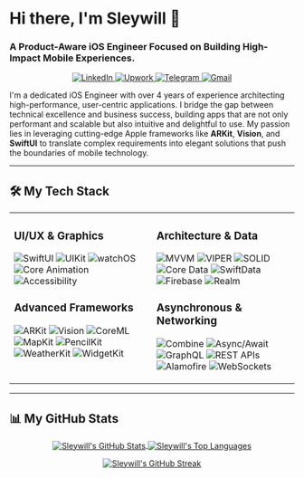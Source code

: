 # Hi there, I'm Sleywill 👋

### A Product-Aware iOS Engineer Focused on Building High-Impact Mobile Experiences.

<p align="center">
  <a href="YOUR_LINKEDIN_URL" target="_blank">
    <img src="https://img.shields.io/badge/LinkedIn-0077B5?style=for-the-badge&logo=linkedin&logoColor=white" alt="LinkedIn"/>
  </a>
  <a href="YOUR_UPWORK_URL" target="_blank">
    <img src="https://img.shields.io/badge/Upwork-6FDA44?style=for-the-badge&logo=upwork&logoColor=white" alt="Upwork"/>
  </a>
  <a href="https://t.me/Sleywil" target="_blank">
    <img src="https://img.shields.io/badge/Telegram-26A5E4?style=for-the-badge&logo=telegram&logoColor=white" alt="Telegram"/>
  </a>
  <a href="mailto:slwv.dev@gmail.com">
    <img src="https://img.shields.io/badge/Gmail-D14836?style=for-the-badge&logo=gmail&logoColor=white" alt="Gmail"/>
  </a>
</p>

I'm a dedicated iOS Engineer with over 4 years of experience architecting high-performance, user-centric applications. I bridge the gap between technical excellence and business success, building apps that are not only performant and scalable but also intuitive and delightful to use. My passion lies in leveraging cutting-edge Apple frameworks like **ARKit**, **Vision**, and **SwiftUI** to translate complex requirements into elegant solutions that push the boundaries of mobile technology.

---

## 🛠️ My Tech Stack

<table>
  <tr>
    <td valign="top" width="50%">
      <h3>UI/UX & Graphics</h3>
      <p>
        <img src="https://img.shields.io/badge/SwiftUI-000000?style=for-the-badge&logo=swift&logoColor=F05138" alt="SwiftUI"/>
        <img src="https://img.shields.io/badge/UIKit-525252?style=for-the-badge" alt="UIKit"/>
        <img src="https://img.shields.io/badge/watchOS-000000?style=for-the-badge&logo=apple&logoColor=white" alt="watchOS"/>
        <img src="https://img.shields.io/badge/Core_Animation-525252?style=for-the-badge" alt="Core Animation"/>
        <img src="https://img.shields.io/badge/Accessibility-000000?style=for-the-badge" alt="Accessibility"/>
      </p>
      <h3>Advanced Frameworks</h3>
      <p>
        <img src="https://img.shields.io/badge/ARKit-000000?style=for-the-badge&logo=apple&logoColor=white" alt="ARKit"/>
        <img src="https://img.shields.io/badge/Vision-525252?style=for-the-badge" alt="Vision"/>
        <img src="https://img.shields.io/badge/Core_ML-000000?style=for-the-badge" alt="CoreML"/>
        <img src="https://img.shields.io/badge/MapKit-525252?style=for-the-badge" alt="MapKit"/>
        <img src="https://img.shields.io/badge/PencilKit-000000?style=for-the-badge" alt="PencilKit"/>
        <img src="https://img.shields.io/badge/WeatherKit-525252?style=for-the-badge" alt="WeatherKit"/>
        <img src="https://img.shields.io/badge/WidgetKit-000000?style=for-the-badge" alt="WidgetKit"/>
      </p>
    </td>
    <td valign="top" width="50%">
      <h3>Architecture & Data</h3>
      <p>
        <img src="https://img.shields.io/badge/MVVM-525252?style=for-the-badge" alt="MVVM"/>
        <img src="https://img.shields.io/badge/VIPER-000000?style=for-the-badge" alt="VIPER"/>
        <img src="https://img.shields.io/badge/SOLID-525252?style=for-the-badge" alt="SOLID"/>
        <img src="https://img.shields.io/badge/Core_Data-000000?style=for-the-badge" alt="Core Data"/>
        <img src="https://img.shields.io/badge/SwiftData-525252?style=for-the-badge" alt="SwiftData"/>
        <img src="https://img.shields.io/badge/Firebase-FFCA28?style=for-the-badge&logo=firebase&logoColor=black" alt="Firebase"/>
        <img src="https://img.shields.io/badge/Realm-39477F?style=for-the-badge&logo=realm&logoColor=white" alt="Realm"/>
      </p>
      <h3>Asynchronous & Networking</h3>
      <p>
        <img src="https://img.shields.io/badge/Combine-000000?style=for-the-badge&logo=swift&logoColor=F05138" alt="Combine"/>
        <img src="https://img.shields.io/badge/Async_Await-525252?style=for-the-badge" alt="Async/Await"/>
        <img src="https://img.shields.io/badge/GraphQL-E10098?style=for-the-badge&logo=graphql&logoColor=white" alt="GraphQL"/>
        <img src="https://img.shields.io/badge/REST_APIs-000000?style=for-the-badge" alt="REST APIs"/>
        <img src="https://img.shields.io/badge/Alamofire-525252?style=for-the-badge" alt="Alamofire"/>
        <img src="https://img.shields.io/badge/WebSockets-000000?style=for-the-badge" alt="WebSockets"/>
      </p>
    </td>
  </tr>
</table>

---

## 📊 My GitHub Stats

<p align="center">
  <a href="https://github.com/anuraghazra/github-readme-stats">
    <img align="center" src="https://github-readme-stats.vercel.app/api?username=Sleywill&show_icons=true&theme=transparent&hide_border=true&include_all_commits=true&count_private=true" alt="Sleywill's GitHub Stats"/>
  </a>
  <a href="https://github.com/anuraghazra/github-readme-stats">
    <img align="center" src="https://github-readme-stats.vercel.app/api/top-langs/?username=Sleywill&layout=compact&theme=transparent&hide_border=true" alt="Sleywill's Top Languages"/>
  </a>
</p>

<p align="center">
  <a href="https://github.com/Sleywill">
    <img align="center" src="https://github-readme-streak-stats.herokuapp.com/?user=Sleywill&theme=dark&hide_border=true" alt="Sleywill's GitHub Streak"/>
  </a>
</p>

